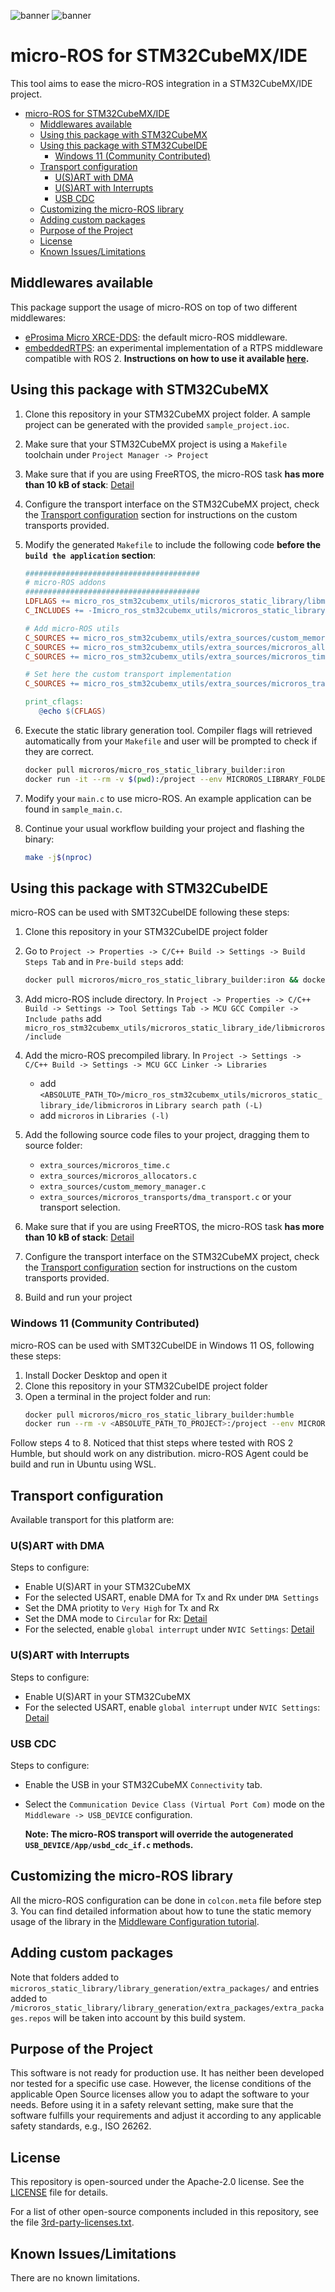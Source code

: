 ![banner](.images/banner-dark-theme.png#gh-dark-mode-only)
![banner](.images/banner-light-theme.png#gh-light-mode-only)

# micro-ROS for STM32CubeMX/IDE

This tool aims to ease the micro-ROS integration in a STM32CubeMX/IDE project.

- [micro-ROS for STM32CubeMX/IDE](#micro-ros-for-stm32cubemxide)
  - [Middlewares available](#middlewares-available)
  - [Using this package with STM32CubeMX](#using-this-package-with-stm32cubemx)
  - [Using this package with STM32CubeIDE](#using-this-package-with-stm32cubeide)
      - [Windows 11 (Community Contributed)](#STM32CubeIDE-Win11)
  - [Transport configuration](#transport-configuration)
    - [U(S)ART with DMA](#usart-with-dma)
    - [U(S)ART with Interrupts](#usart-with-interrupts)
    - [USB CDC](#usb-cdc)
  - [Customizing the micro-ROS library](#customizing-the-micro-ros-library)
  - [Adding custom packages](#adding-custom-packages)
  - [Purpose of the Project](#purpose-of-the-project)
  - [License](#license)
  - [Known Issues/Limitations](#known-issueslimitations)
## Middlewares available

This package support the usage of micro-ROS on top of two different middlewares:
- [eProsima Micro XRCE-DDS](https://micro-xrce-dds.docs.eprosima.com/en/latest/): the default micro-ROS middleware.
- [embeddedRTPS](https://github.com/embedded-software-laboratory/embeddedRTPS): an experimental implementation of a RTPS middleware compatible with ROS 2. **Instructions on how to use it available [here](./embeddedrtps.md).**

## Using this package with STM32CubeMX

1. Clone this repository in your STM32CubeMX project folder. A sample project can be generated with the provided `sample_project.ioc`.
2. Make sure that your STM32CubeMX project is using a `Makefile` toolchain under `Project Manager -> Project`
3. Make sure that if you are using FreeRTOS, the micro-ROS task **has more than 10 kB of stack**: [Detail](.images/Set_freertos_stack.jpg)
4. Configure the transport interface on the STM32CubeMX project, check the [Transport configuration](#Transport-configuration) section for instructions on the custom transports provided.
5. Modify the generated `Makefile` to include the following code **before the `build the application` section**:

   <!-- # Removing heap4 manager while being polite with STM32CubeMX
   TMPVAR := $(C_SOURCES)
   C_SOURCES := $(filter-out Middlewares/Third_Party/FreeRTOS/Source/portable/MemMang/heap_4.c, $(TMPVAR)) -->

   ```makefile
   #######################################
   # micro-ROS addons
   #######################################
   LDFLAGS += micro_ros_stm32cubemx_utils/microros_static_library/libmicroros/libmicroros.a
   C_INCLUDES += -Imicro_ros_stm32cubemx_utils/microros_static_library/libmicroros/microros_include

   # Add micro-ROS utils
   C_SOURCES += micro_ros_stm32cubemx_utils/extra_sources/custom_memory_manager.c
   C_SOURCES += micro_ros_stm32cubemx_utils/extra_sources/microros_allocators.c
   C_SOURCES += micro_ros_stm32cubemx_utils/extra_sources/microros_time.c

   # Set here the custom transport implementation
   C_SOURCES += micro_ros_stm32cubemx_utils/extra_sources/microros_transports/dma_transport.c

   print_cflags:
      @echo $(CFLAGS)
   ```

6. Execute the static library generation tool. Compiler flags will retrieved automatically from your `Makefile` and user will be prompted to check if they are correct.

   ```bash
   docker pull microros/micro_ros_static_library_builder:iron
   docker run -it --rm -v $(pwd):/project --env MICROROS_LIBRARY_FOLDER=micro_ros_stm32cubemx_utils/microros_static_library microros/micro_ros_static_library_builder:iron
   ```

1. Modify your `main.c` to use micro-ROS. An example application can be found in `sample_main.c`.
2. Continue your usual workflow building your project and flashing the binary:

   ```bash
   make -j$(nproc)
   ```

## Using this package with STM32CubeIDE

micro-ROS can be used with SMT32CubeIDE following these steps:

1. Clone this repository in your STM32CubeIDE project folder
2. Go to `Project -> Properties -> C/C++ Build -> Settings -> Build Steps Tab` and in `Pre-build steps` add:

   ```bash
   docker pull microros/micro_ros_static_library_builder:iron && docker run --rm -v ${workspace_loc:/${ProjName}}:/project --env MICROROS_LIBRARY_FOLDER=micro_ros_stm32cubemx_utils/microros_static_library_ide microros/micro_ros_static_library_builder:iron
   ```

3. Add micro-ROS include directory. In `Project -> Properties -> C/C++ Build -> Settings -> Tool Settings Tab -> MCU GCC Compiler -> Include paths` add `micro_ros_stm32cubemx_utils/microros_static_library_ide/libmicroros/include`
4. Add the micro-ROS precompiled library. In `Project -> Settings -> C/C++ Build -> Settings -> MCU GCC Linker -> Libraries`
      - add `<ABSOLUTE_PATH_TO>/micro_ros_stm32cubemx_utils/microros_static_library_ide/libmicroros` in `Library search path (-L)`
      - add `microros` in `Libraries (-l)`
5. Add the following source code files to your project, dragging them to source folder:
      - `extra_sources/microros_time.c`
      - `extra_sources/microros_allocators.c`
      - `extra_sources/custom_memory_manager.c`
      - `extra_sources/microros_transports/dma_transport.c` or your transport selection.
6. Make sure that if you are using FreeRTOS, the micro-ROS task **has more than 10 kB of stack**: [Detail](.images/Set_freertos_stack.jpg)
7. Configure the transport interface on the STM32CubeMX project, check the [Transport configuration](#Transport-configuration) section for instructions on the custom transports provided.
8. Build and run your project

### Windows 11 (Community Contributed)

micro-ROS can be used with SMT32CubeIDE in Windows 11 OS, following these steps:

1. Install Docker Desktop and open it
2. Clone this repository in your STM32CubeIDE project folder
3. Open a terminal in the project folder and run:
   ```bash
   docker pull microros/micro_ros_static_library_builder:humble
   docker run --rm -v <ABSOLUTE_PATH_TO_PROJECT>:/project --env MICROROS_LIBRARY_FOLDER=micro_ros_stm32cubemx_utils/microros_static_library_ide microros/micro_ros_static_library_builder:humble
   ```
Follow steps 4 to 8.
Noticed that thist steps where tested with ROS 2 Humble, but should work on any distribution. micro-ROS Agent could be build and run in Ubuntu using WSL.

## Transport configuration

Available transport for this platform are:
### U(S)ART with DMA

Steps to configure:
   - Enable U(S)ART in your STM32CubeMX
   - For the selected USART, enable DMA for Tx and Rx under `DMA Settings`
   - Set the DMA priotity to `Very High` for Tx and Rx
   - Set the DMA mode to `Circular` for Rx: [Detail](.images/Set_UART_DMA1.jpg)
   - For the selected, enable `global interrupt` under `NVIC Settings`: [Detail](.images/Set_UART_DMA_2.jpg)

### U(S)ART with Interrupts

Steps to configure:
   - Enable U(S)ART in your STM32CubeMX
   - For the selected USART, enable `global interrupt` under `NVIC Settings`: [Detail](.images/Set_UART_IT.jpg)

### USB CDC

Steps to configure:
   - Enable the USB in your STM32CubeMX `Connectivity` tab.
   - Select the `Communication Device Class (Virtual Port Com)` mode on the `Middleware -> USB_DEVICE` configuration.

      **Note: The micro-ROS transport will override the autogenerated `USB_DEVICE/App/usbd_cdc_if.c` methods.**

## Customizing the micro-ROS library

All the micro-ROS configuration can be done in `colcon.meta` file before step 3. You can find detailed information about how to tune the static memory usage of the library in the [Middleware Configuration tutorial](https://micro.ros.org/docs/tutorials/advanced/microxrcedds_rmw_configuration/).
## Adding custom packages

Note that folders added to `microros_static_library/library_generation/extra_packages/` and entries added to `/microros_static_library/library_generation/extra_packages/extra_packages.repos` will be taken into account by this build system.

## Purpose of the Project

This software is not ready for production use. It has neither been developed nor
tested for a specific use case. However, the license conditions of the
applicable Open Source licenses allow you to adapt the software to your needs.
Before using it in a safety relevant setting, make sure that the software
fulfills your requirements and adjust it according to any applicable safety
standards, e.g., ISO 26262.

## License

This repository is open-sourced under the Apache-2.0 license. See the [LICENSE](LICENSE) file for details.

For a list of other open-source components included in this repository,
see the file [3rd-party-licenses.txt](3rd-party-licenses.txt).

## Known Issues/Limitations

There are no known limitations.
